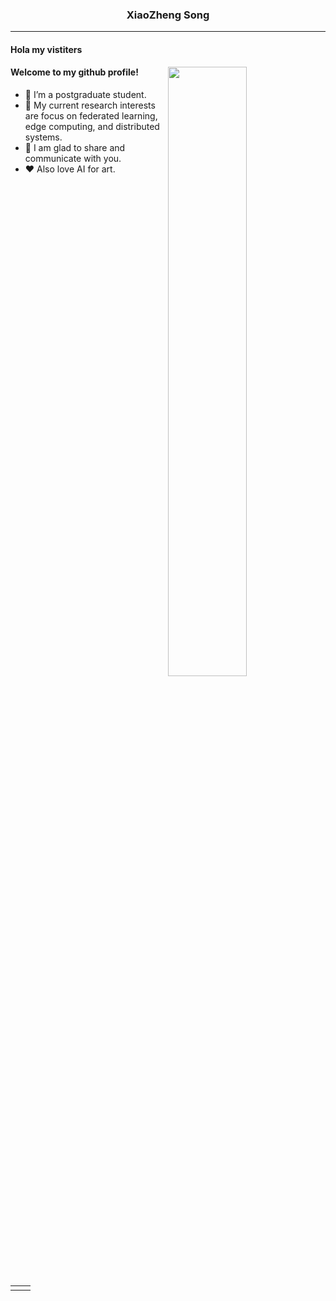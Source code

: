 <h3 align="center"> XiaoZheng Song </h3>


---

#### Hola my vistiters


<img align="right" src="https://github-readme-stats.vercel.app/api?username=edenFlower&show_icons=true&theme=blueberry" width="50%">



#### Welcome to my github profile!

- 🔭 I’m a postgraduate student.
- 🌱 My current research interests are focus on federated learning, edge computing, and distributed systems.
- 🎨 I am glad to share and communicate with you.
- ❤️ Also love AI for art.

<table width="100%" align="center" padding="0" margin="0">
<tr>
<td valign="top" width="50%">


<!--
**edenFlower/edenFlower** is a ✨ _special_ ✨ repository because its `README.md` (this file) appears on your GitHub profile.

Here are some ideas to get you started:

- 🔭 I’m currently working on ...
- 🌱 I’m currently learning ...
- 👯 I’m looking to collaborate on ...
- 🤔 I’m looking for help with ...
- 💬 Ask me about ...
- 📫 How to reach me: ...
- 😄 Pronouns: ...
- ⚡ Fun fact: ...
-->
